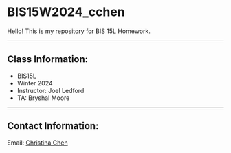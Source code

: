 # BIS15W2024_cchen

Hello! This is my repository for BIS 15L Homework.

---

## Class Information:
- BIS15L
- Winter 2024
- Instructor: Joel Ledford
- TA: Bryshal Moore

---

## Contact Information:

Email: [Christina Chen](omqchen@ucdavis.edu)